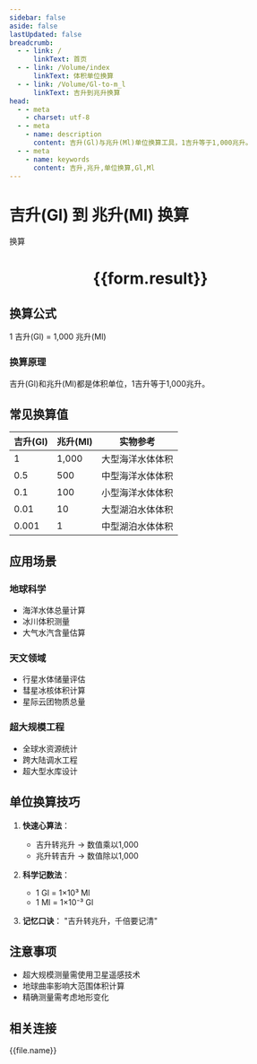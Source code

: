 ```yaml
---
sidebar: false
aside: false
lastUpdated: false
breadcrumb:
  - - link: /
      linkText: 首页
  - - link: /Volume/index
      linkText: 体积单位换算
  - - link: /Volume/Gl-to-m_l
      linkText: 吉升到兆升换算
head:
  - - meta
    - charset: utf-8
  - - meta
    - name: description
      content: 吉升(Gl)与兆升(Ml)单位换算工具，1吉升等于1,000兆升。
  - - meta
    - name: keywords
      content: 吉升,兆升,单位换算,Gl,Ml
---
```


# 吉升(Gl) 到 兆升(Ml) 换算

<script setup>
import { onMounted, reactive, inject ,ref  } from 'vue'
import { NButton,NForm ,NFormItem,NInput,NInputNumber,NSelect,NCard,useMessage ,NGrid ,NGi } from 'naive-ui'
import { defineClientComponent } from 'vitepress'
import { Volume } from '../../files';

const convert = inject('convert')
const formRef = ref(null);
const rules = {
  number:{
    required: true,
    type: 'number',
    trigger: "blur"
  }
}
const form = reactive({
  number:null,
  result:'',
  title:'吉升(Gl)到兆升(Ml)换算'
})

const convertHandler = (e) => {
  e.preventDefault();
  formRef.value?.validate((errors)=>{
    if (!errors) {
      form.result = `${form.number} Gl = ${convert(form.number).from('Gl').to('Ml')} Ml`
    }
  })
}
</script>

<n-form size="large" :model="form" ref='formRef' :rules="rules">
  <n-form-item label="数值" path="number">
    <n-input-number size="large" style="width:100%" :min="0" v-model:value="form.number" placeholder="请输入吉升数值" />
  </n-form-item>
  <n-form-item>
    <n-button type="primary" style="width:100%" @click="convertHandler">换算</n-button>
  </n-form-item>
</n-form>
<n-card embedded :bordered="false" hoverable>
  <div style="text-align:center">
    <h1>{{form.result}}</h1>
  </div>
</n-card>

## 换算公式
1 吉升(Gl) = 1,000 兆升(Ml)

### 换算原理
吉升(Gl)和兆升(Ml)都是体积单位，1吉升等于1,000兆升。

## 常见换算值
| 吉升(Gl) | 兆升(Ml) | 实物参考                 |
|---------|---------|--------------------------|
| 1       | 1,000 | 大型海洋水体体积          |
| 0.5     | 500 | 中型海洋水体体积          |
| 0.1     | 100 | 小型海洋水体体积          |
| 0.01    | 10 | 大型湖泊水体体积          |
| 0.001   | 1 | 中型湖泊水体体积          |

## 应用场景
### 地球科学
- 海洋水体总量计算
- 冰川体积测量
- 大气水汽含量估算

### 天文领域
- 行星水体储量评估
- 彗星冰核体积计算
- 星际云团物质总量

### 超大规模工程
- 全球水资源统计
- 跨大陆调水工程
- 超大型水库设计

## 单位换算技巧
1. **快速心算法**：
   - 吉升转兆升 → 数值乘以1,000
   - 兆升转吉升 → 数值除以1,000

2. **科学记数法**：
   - 1 Gl = 1×10³ Ml
   - 1 Ml = 1×10⁻³ Gl

3. **记忆口诀**：
   "吉升转兆升，千倍要记清"

## 注意事项
- 超大规模测量需使用卫星遥感技术
- 地球曲率影响大范围体积计算
- 精确测量需考虑地形变化

## 相关连接
<n-grid x-gap="12" :cols="4">
  <n-gi v-for="(file, index) in Volume" :key="index">
    <n-button
      text
      tag="a"
      :href="file.path"
      type="primary"
    >
      {{file.name}}
    </n-button>
  </n-gi>
</n-grid>